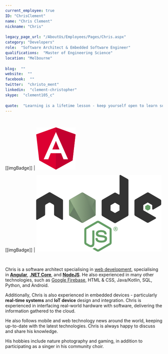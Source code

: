 ```yaml
---
current_employee: true
ID: "ChrisClement"
name: "Chris Clement"
nickname: "Chris"

legacy_page_url: "/AboutUs/Employees/Pages/Chris.aspx"
category: "Developers"
role:  "Software Architect & Embedded Software Engineer"
qualifications:  "Master of Engineering Science"
location: "Melbourne"

blog:  ""
website:  ""
facebook:  ""
twitter:  "christo_ment"
linkedin:  "clement-christopher"
skype:  "clement105_c"

quote:  "Learning is a lifetime lesson - keep yourself open to learn something new!"
---
```

<br/>

[[imgBadge]]
| ![angular.png](../badges/angular-logo.png) 

[[imgBadge]]
| ![angular.png](./Images/Bio/nodejs.png) 

<br/>


Chris is a software architect specialising in [web development](https://www.ssw.com.au/ssw/Consulting/Web-Applications.aspx), specialising in **[Angular](https://angular.io/)**, **[.NET Core](https://dotnet.microsoft.com/)**, and **[NodeJS](https://nodejs.org/en/about/)**. He also experienced in many other technologies, such as [Google Firebase](https://firebase.google.com), HTML & CSS, Java/Kotlin, SQL, Python, and Android.   

Additionally, Chris is also experienced in embedded devices - particularly **real-time systems** and **IoT device** design and integration. Chris is experienced in interfacing real-world hardware with software, delivering the information gathered to the cloud.

He also follows mobile and web technology news around the world, keeping up-to-date with the latest technologies. Chris is always happy to discuss and share his knowledge.

His hobbies include nature photography and gaming, in addition to participating as a singer in his community choir.